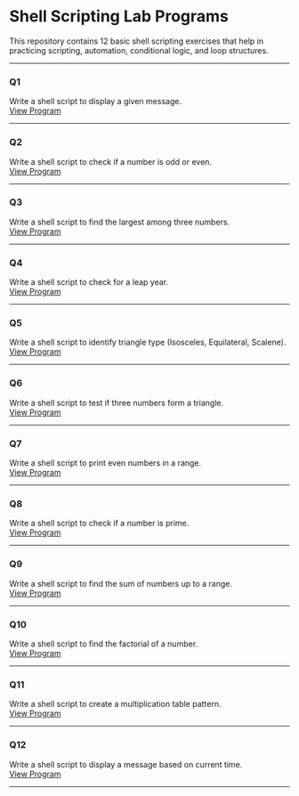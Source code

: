 # Shell Scripting Lab Programs

This repository contains 12 basic shell scripting exercises that help in practicing scripting, automation, conditional logic, and loop structures.

---

### Q1  
Write a shell script to display a given message.  
[View Program](./Q1.sh)

---

### Q2  
Write a shell script to check if a number is odd or even.  
[View Program](./Q2.sh)

---

### Q3  
Write a shell script to find the largest among three numbers.  
[View Program](./Q3.sh)

---

### Q4  
Write a shell script to check for a leap year.  
[View Program](./Q4.sh)

---

### Q5  
Write a shell script to identify triangle type (Isosceles, Equilateral, Scalene).  
[View Program](./Q5.sh)

---

### Q6  
Write a shell script to test if three numbers form a triangle.  
[View Program](./Q6.sh)

---

### Q7  
Write a shell script to print even numbers in a range.  
[View Program](./Q7.sh)

---

### Q8  
Write a shell script to check if a number is prime.  
[View Program](./Q8.sh)

---

### Q9  
Write a shell script to find the sum of numbers up to a range.  
[View Program](./Q9.sh)

---

### Q10  
Write a shell script to find the factorial of a number.  
[View Program](./Q10.sh)

---

### Q11  
Write a shell script to create a multiplication table pattern.  
[View Program](./Q11.sh)

---

### Q12  
Write a shell script to display a message based on current time.  
[View Program](./Q12.sh)

---

